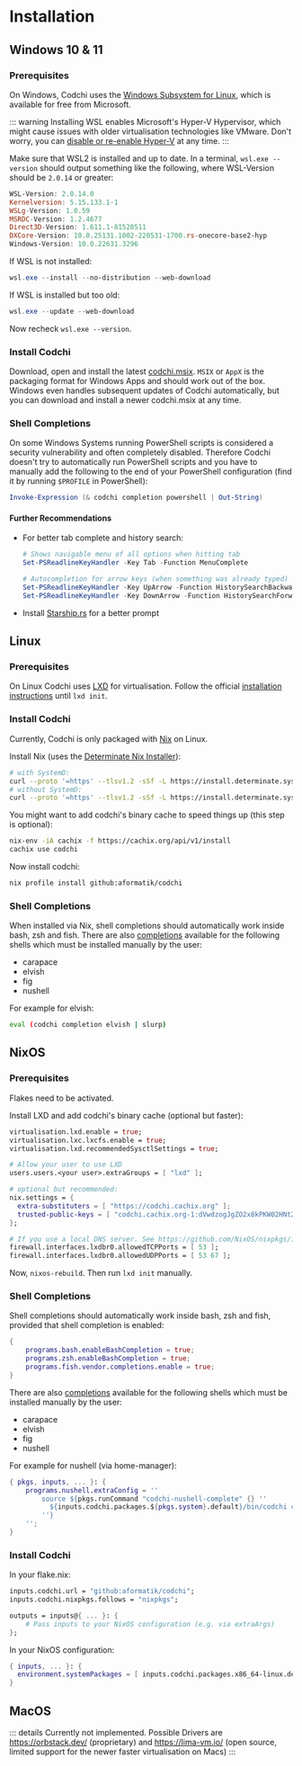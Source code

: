 # Installation

## Windows 10 & 11

### Prerequisites

On Windows, Codchi uses the [Windows Subsystem for Linux](https://learn.microsoft.com/en-us/windows/wsl), which is available for free from Microsoft.

::: warning
Installing WSL enables Microsoft's Hyper-V Hypervisor, which might cause issues with older virtualisation technologies like VMware. Don't worry, you can [disable or re-enable Hyper-V](https://learn.microsoft.com/en-us/troubleshoot/windows-client/application-management/virtualization-apps-not-work-with-hyper-v) at any time.
:::

Make sure that WSL2 is installed and up to date. In a terminal, `wsl.exe
--version` should output something like the following, where WSL-Version
should be `2.0.14` or greater:
```ps1
WSL-Version: 2.0.14.0
Kernelversion: 5.15.133.1-1
WSLg-Version: 1.0.59
MSRDC-Version: 1.2.4677
Direct3D-Version: 1.611.1-81528511
DXCore-Version: 10.0.25131.1002-220531-1700.rs-onecore-base2-hyp
Windows-Version: 10.0.22631.3296
```
If WSL is not installed:
```ps1
wsl.exe --install --no-distribution --web-download
```
If WSL is installed but too old:
```ps1
wsl.exe --update --web-download
```
Now recheck `wsl.exe --version`.

### Install Codchi

Download, open and install the latest
[codchi.msix](https://github.com/aformatik/codchi/releases/latest/download/codchi.msix). `MSIX` or
`AppX` is the packaging format for Windows Apps and should work out of the box.
Windows even handles subsequent updates of Codchi automatically, but you can
download and install a newer codchi.msix at any time.

### Shell Completions

On some Windows Systems running PowerShell scripts is considered a security vulnerability and often completely disabled. Therefore Codchi doesn't try to automatically run PowerShell scripts and you have to manually add the following to the end of your PowerShell configuration (find it by running `$PROFILE` in PowerShell):

```ps1
Invoke-Expression (& codchi completion powershell | Out-String)
```

#### Further Recommendations

- For better tab complete and history search:
    ```ps1
    # Shows navigable menu of all options when hitting tab
    Set-PSReadlineKeyHandler -Key Tab -Function MenuComplete

    # Autocompletion for arrow keys (when something was already typed)
    Set-PSReadlineKeyHandler -Key UpArrow -Function HistorySearchBackward
    Set-PSReadlineKeyHandler -Key DownArrow -Function HistorySearchForward
    ```
- Install [Starship.rs](https://starship.rs/) for a better prompt


## Linux

### Prerequisites

On Linux Codchi uses [LXD](https://canonical.com/lxd) for virtualisation.
Follow the official [installation instructions](https://canonical.com/lxd/install)
until `lxd init`.

### Install Codchi

Currently, Codchi is only packaged with [Nix](https://nixos.org) on Linux. 

Install Nix (uses the [Determinate Nix Installer](https://github.com/DeterminateSystems/nix-installer)):
```bash
# with SystemD:
curl --proto '=https' --tlsv1.2 -sSf -L https://install.determinate.systems/nix | sh -s -- install
# without SystemD:
curl --proto '=https' --tlsv1.2 -sSf -L https://install.determinate.systems/nix | sh -s -- install --init none
```
You might want to add codchi's binary cache to speed things up (this step is optional):
```bash
nix-env -iA cachix -f https://cachix.org/api/v1/install
cachix use codchi
```

Now install codchi:
```bash
nix profile install github:aformatik/codchi
```

### Shell Completions

When installed via Nix, shell completions should automatically work inside bash, zsh and fish. There are also [completions](../usage/completion.md) available for the following shells which must be installed manually by the user:

- carapace
- elvish
- fig
- nushell

For example for elvish:
```bash
eval (codchi completion elvish | slurp)
```

## NixOS

### Prerequisites

Flakes need to be activated.

Install LXD and add codchi's binary cache (optional but faster):
```nix
virtualisation.lxd.enable = true;
virtualisation.lxc.lxcfs.enable = true;
virtualisation.lxd.recommendedSysctlSettings = true;

# Allow your user to use LXD
users.users.<your user>.extraGroups = [ "lxd" ];

# optional but recommended:
nix.settings = {
  extra-substituters = [ "https://codchi.cachix.org" ];
  trusted-public-keys = [ "codchi.cachix.org-1:dVwdzogJgZO2x8kPKW02HNt2dpd/P/z46pY465MkokY=" ];
};

# If you use a local DNS server. See https://github.com/NixOS/nixpkgs/issues/263359
firewall.interfaces.lxdbr0.allowedTCPPorts = [ 53 ];
firewall.interfaces.lxdbr0.allowedUDPPorts = [ 53 67 ];
```
Now, `nixos-rebuild`. Then run `lxd init` manually.

### Shell Completions

Shell completions should automatically work inside bash, zsh and fish, provided that shell completion is enabled:
```nix
{
    programs.bash.enableBashCompletion = true;
    programs.zsh.enableBashCompletion = true;
    programs.fish.vendor.completions.enable = true;
}
```
There are also [completions](../usage/completion.md) available for the following shells which must be installed manually by the user:

- carapace
- elvish
- fig
- nushell

For example for nushell (via home-manager):
```nix
{ pkgs, inputs, ... }: {
    programs.nushell.extraConfig = ''
        source ${pkgs.runCommand "codchi-nushell-complete" {} ''
          ${inputs.codchi.packages.${pkgs.system}.default}/bin/codchi complete nushell > $out
        ''}
    '';
}
```

### Install Codchi

In your flake.nix:
```nix
inputs.codchi.url = "github:aformatik/codchi";
inputs.codchi.nixpkgs.follows = "nixpkgs";

outputs = inputs@{ ... }: {
    # Pass inputs to your NixOS configuration (e.g. via extraArgs)
};
```
In your NixOS configuration:
```nix
{ inputs, ... }: {
  environment.systemPackages = [ inputs.codchi.packages.x86_64-linux.default ];
}
```

## MacOS

::: details
Currently not implemented. Possible Drivers are <https://orbstack.dev/> (proprietary) and <https://lima-vm.io/> (open source, limited support for the newer faster virtualisation on Macs)
:::
